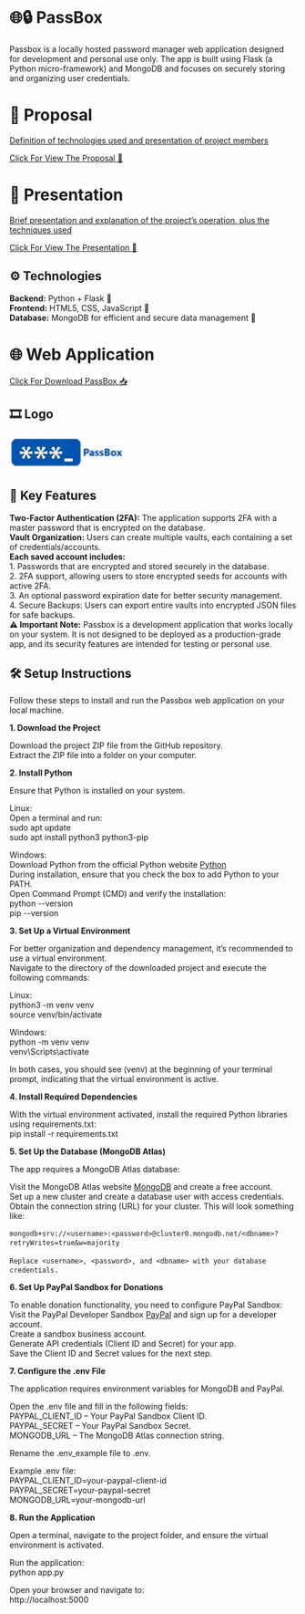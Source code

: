 # 🌐🔒 PassBox 
Passbox is a locally hosted password manager web application designed for development and personal use only. The app is built using Flask (a Python micro-framework) and MongoDB and focuses on securely storing and organizing user credentials.  

# 📄 Proposal 
<a href="https://github.com/Francesco-Ferrillo/PassBox/blob/main/Proposal.pdf">
 Definition of technologies used and presentation of project members <p>Click For View The Proposal 📂<p>
</a>

# 🎥 Presentation
<a href="https://github.com/Francesco-Ferrillo/PassBox/blob/main/Presentation.pdf">
Brief presentation and explanation of the project’s operation, plus the techniques used <p>Click For View The Presentation 📂<p>
</a>

⚙️ Technologies  
-------------------------
**Backend:** Python + Flask 🐍  
**Frontend:** HTML5, CSS, JavaScript 🎨  
**Database:** MongoDB for efficient and secure data management 💾  

# 🌐 Web Application
<a href="https://github.com/Francesco-Ferrillo/PassBox/blob/main/passbox.zip">
  <p>Click For Download PassBox 📥<p>
</a>

🎞️ Logo
-------------------------
<a href="https://github.com/Francesco-Ferrillo/PassBox/blob/main/passbox.zip">
<img src="Logo.png" alt="PassBox_Logo" width="200">
</a>


🔑 Key Features  
-------------------------
**Two-Factor Authentication (2FA):** The application supports 2FA with a master password that is encrypted on the database.  
**Vault Organization:** Users can create multiple vaults, each containing a set of credentials/accounts.  
**Each saved account includes:**  
        1. Passwords that are encrypted and stored securely in the database.  
        2. 2FA support, allowing users to store encrypted seeds for accounts with active 2FA.  
        3. An optional password expiration date for better security management.  
        4. Secure Backups: Users can export entire vaults into encrypted JSON files for safe backups.  
**⚠️ Important Note:** Passbox is a development application that works locally on your system. It is not designed to be deployed as a production-grade app, and its security features are intended for testing or personal use.  


🛠️ Setup Instructions  
-------------------------
Follow these steps to install and run the Passbox web application on your local machine.  


**1. Download the Project**  

Download the project ZIP file from the GitHub repository.  
Extract the ZIP file into a folder on your computer.  


**2. Install Python**  

Ensure that Python is installed on your system.  

Linux:  
Open a terminal and run:  
    sudo apt update  
    sudo apt install python3 python3-pip  

Windows:  
Download Python from the official Python website [Python](https://www.python.org/)  
During installation, ensure that you check the box to add Python to your PATH.  
Open Command Prompt (CMD) and verify the installation:  
    python --version  
    pip --version  


**3. Set Up a Virtual Environment**  

For better organization and dependency management, it’s recommended to use a virtual environment.  
Navigate to the directory of the downloaded project and execute the following commands:  

Linux:  
    python3 -m venv venv  
    source venv/bin/activate  

Windows:  
    python -m venv venv  
    venv\Scripts\activate  

In both cases, you should see (venv) at the beginning of your terminal prompt, indicating that the virtual environment is active.  


**4. Install Required Dependencies**  

With the virtual environment activated, install the required Python libraries using requirements.txt:  
pip install -r requirements.txt  


**5. Set Up the Database (MongoDB Atlas)**  

The app requires a MongoDB Atlas database:  

Visit the MongoDB Atlas website [MongoDB](https://www.mongodb.com/products/platform/atlas-database) and create a free account.  
    Set up a new cluster and create a database user with access credentials.  
    Obtain the connection string (URL) for your cluster. This will look something like:  

    mongodb+srv://<username>:<password>@cluster0.mongodb.net/<dbname>?retryWrites=true&w=majority  

    Replace <username>, <password>, and <dbname> with your database credentials.  


**6. Set Up PayPal Sandbox for Donations**  

To enable donation functionality, you need to configure PayPal Sandbox:  
    Visit the PayPal Developer Sandbox [PayPal](https://developer.paypal.com/home/)  and sign up for a developer account.  
    Create a sandbox business account.  
    Generate API credentials (Client ID and Secret) for your app.  
    Save the Client ID and Secret values for the next step.  


**7. Configure the .env File**  

The application requires environment variables for MongoDB and PayPal.  

Open the .env file and fill in the following fields:  
    PAYPAL_CLIENT_ID – Your PayPal Sandbox Client ID.  
    PAYPAL_SECRET – Your PayPal Sandbox Secret.  
    MONGODB_URL – The MongoDB Atlas connection string.  

Rename the .env_example file to .env.  

Example .env file:  
    PAYPAL_CLIENT_ID=your-paypal-client-id  
    PAYPAL_SECRET=your-paypal-secret  
    MONGODB_URL=your-mongodb-url  


**8. Run the Application**  

Open a terminal, navigate to the project folder, and ensure the virtual environment is activated.  

Run the application:  
python app.py  

Open your browser and navigate to:  
http://localhost:5000   

